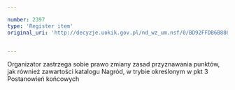 ```yaml
---

number: 2397
type: 'Register item'
original_uri: 'http://decyzje.uokik.gov.pl/nd_wz_um.nsf/0/BD92FFDB6B886B0AC12578C3003DF15C?OpenDocument'


---
```


Organizator zastrzega sobie prawo zmiany zasad przyznawania punktów, jak również zawartości katalogu Nagród, w trybie określonym w pkt 3 Postanowień końcowych
